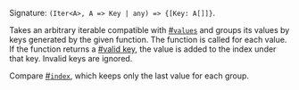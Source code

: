 Signature: `(Iter<A>, A => Key | any) => {[Key: A[]]}`.

Takes an arbitrary iterable compatible with [#`values`](#function-values) and groups its values by keys generated by the given function. The function is called for each value. If the function returns a [#valid key](#function-iskey), the value is added to the index under that key. Invalid keys are ignored.

Compare [#`index`](#function-index), which keeps only the last value for each group.
